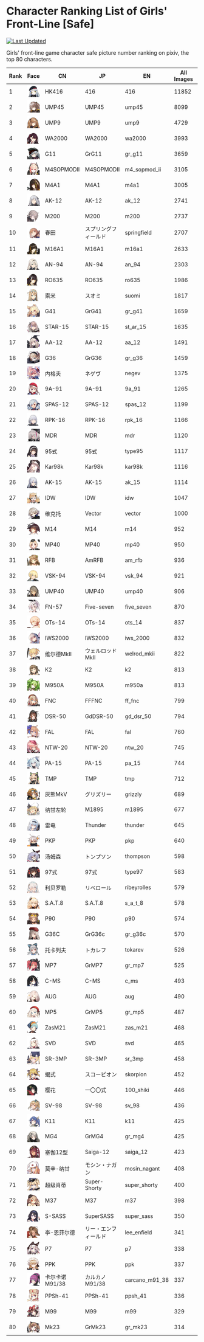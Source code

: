 # Character Ranking List of Girls' Front-Line [Safe]

[![Last Updated](https://img.shields.io/endpoint?url=https://gist.githubusercontent.com/narugo1992/254442dea2e77cf46366df97f499242f/raw/data_last_update.json)](https://huggingface.co/datasets/deepghs/game_characters)

Girls' front-line game character safe picture number ranking on pixiv, the top 80 characters. 

|   Rank | Face                                                | CN         | JP           | EN             |   All Images |   R18 Images |
|--------|-----------------------------------------------------|------------|--------------|----------------|--------------|--------------|
|      1 | ![416](./images/logo_416.png)                       | HK416      | 416          | 416            |        11852 |         1637 |
|      2 | ![ump45](./images/logo_ump45.png)                   | UMP45      | UMP45        | ump45          |         8099 |          865 |
|      3 | ![ump9](./images/logo_ump9.png)                     | UMP9       | UMP9         | ump9           |         4729 |          452 |
|      4 | ![wa2000](./images/logo_wa2000.png)                 | WA2000     | WA2000       | wa2000         |         3993 |          516 |
|      5 | ![gr_g11](./images/logo_gr_g11.png)                 | G11        | GrG11        | gr_g11         |         3659 |          275 |
|      6 | ![m4_sopmod_ii](./images/logo_m4_sopmod_ii.png)     | M4SOPMODII | M4SOPMODII   | m4_sopmod_ii   |         3105 |          252 |
|      7 | ![m4a1](./images/logo_m4a1.png)                     | M4A1       | M4A1         | m4a1           |         3005 |          267 |
|      8 | ![ak_12](./images/logo_ak_12.png)                   | AK-12      | AK-12        | ak_12          |         2741 |          338 |
|      9 | ![m200](./images/logo_m200.png)                     | M200       | M200         | m200           |         2737 |          308 |
|     10 | ![springfield](./images/logo_springfield.png)       | 春田         | スプリングフィールド   | springfield    |         2707 |          399 |
|     11 | ![m16a1](./images/logo_m16a1.png)                   | M16A1      | M16A1        | m16a1          |         2633 |          198 |
|     12 | ![an_94](./images/logo_an_94.png)                   | AN-94      | AN-94        | an_94          |         2303 |          216 |
|     13 | ![ro635](./images/logo_ro635.png)                   | RO635      | RO635        | ro635          |         1986 |          259 |
|     14 | ![suomi](./images/logo_suomi.png)                   | 索米         | スオミ          | suomi          |         1817 |          284 |
|     15 | ![gr_g41](./images/logo_gr_g41.png)                 | G41        | GrG41        | gr_g41         |         1659 |          260 |
|     16 | ![st_ar_15](./images/logo_st_ar_15.png)             | STAR-15    | STAR-15      | st_ar_15       |         1635 |          133 |
|     17 | ![aa_12](./images/logo_aa_12.png)                   | AA-12      | AA-12        | aa_12          |         1491 |          142 |
|     18 | ![gr_g36](./images/logo_gr_g36.png)                 | G36        | GrG36        | gr_g36         |         1459 |          143 |
|     19 | ![negev](./images/logo_negev.png)                   | 内格夫        | ネゲヴ          | negev          |         1375 |          183 |
|     20 | ![9a_91](./images/logo_9a_91.png)                   | 9A-91      | 9A-91        | 9a_91          |         1265 |          226 |
|     21 | ![spas_12](./images/logo_spas_12.png)               | SPAS-12    | SPAS-12      | spas_12        |         1199 |          215 |
|     22 | ![rpk_16](./images/logo_rpk_16.png)                 | RPK-16     | RPK-16       | rpk_16         |         1166 |          200 |
|     23 | ![mdr](./images/logo_mdr.png)                       | MDR        | MDR          | mdr            |         1120 |          113 |
|     24 | ![type95](./images/logo_type95.png)                 | 95式        | 95式          | type95         |         1117 |          326 |
|     25 | ![kar98k](./images/logo_kar98k.png)                 | Kar98k     | Kar98k       | kar98k         |         1116 |           74 |
|     26 | ![ak_15](./images/logo_ak_15.png)                   | AK-15      | AK-15        | ak_15          |         1114 |          187 |
|     27 | ![idw](./images/logo_idw.png)                       | IDW        | IDW          | idw            |         1047 |           43 |
|     28 | ![vector](./images/logo_vector.png)                 | 维克托        | Vector       | vector         |         1000 |          166 |
|     29 | ![m14](./images/logo_m14.png)                       | M14        | M14          | m14            |          952 |           69 |
|     30 | ![mp40](./images/logo_mp40.png)                     | MP40       | MP40         | mp40           |          950 |          135 |
|     31 | ![am_rfb](./images/logo_am_rfb.png)                 | RFB        | AmRFB        | am_rfb         |          936 |           77 |
|     32 | ![vsk_94](./images/logo_vsk_94.png)                 | VSK-94     | VSK-94       | vsk_94         |          921 |          305 |
|     33 | ![ump40](./images/logo_ump40.png)                   | UMP40      | UMP40        | ump40          |          906 |           73 |
|     34 | ![five_seven](./images/logo_five_seven.png)         | FN-57      | Five-seven   | five_seven     |          870 |          144 |
|     35 | ![ots_14](./images/logo_ots_14.png)                 | OTs-14     | OTs-14       | ots_14         |          837 |          114 |
|     36 | ![iws_2000](./images/logo_iws_2000.png)             | IWS2000    | IWS2000      | iws_2000       |          832 |           71 |
|     37 | ![welrod_mkii](./images/logo_welrod_mkii.png)       | 维尔德MkⅡ     | ウェルロッドMkII   | welrod_mkii    |          822 |          111 |
|     38 | ![k2](./images/logo_k2.png)                         | K2         | K2           | k2             |          813 |           83 |
|     39 | ![m950a](./images/logo_m950a.png)                   | M950A      | M950A        | m950a          |          813 |           72 |
|     40 | ![ff_fnc](./images/logo_ff_fnc.png)                 | FNC        | FFFNC        | ff_fnc         |          799 |           40 |
|     41 | ![gd_dsr_50](./images/logo_gd_dsr_50.png)           | DSR-50     | GdDSR-50     | gd_dsr_50      |          794 |          196 |
|     42 | ![fal](./images/logo_fal.png)                       | FAL        | FAL          | fal            |          760 |          132 |
|     43 | ![ntw_20](./images/logo_ntw_20.png)                 | NTW-20     | NTW-20       | ntw_20         |          745 |           69 |
|     44 | ![pa_15](./images/logo_pa_15.png)                   | PA-15      | PA-15        | pa_15          |          744 |          164 |
|     45 | ![tmp](./images/logo_tmp.png)                       | TMP        | TMP          | tmp            |          712 |           89 |
|     46 | ![grizzly](./images/logo_grizzly.png)               | 灰熊MkⅤ      | グリズリー        | grizzly        |          689 |          118 |
|     47 | ![m1895](./images/logo_m1895.png)                   | 纳甘左轮       | M1895        | m1895          |          677 |           57 |
|     48 | ![thunder](./images/logo_thunder.png)               | 雷电         | Thunder      | thunder        |          645 |           51 |
|     49 | ![pkp](./images/logo_pkp.png)                       | PKP        | PKP          | pkp            |          640 |           85 |
|     50 | ![thompson](./images/logo_thompson.png)             | 汤姆森        | トンプソン        | thompson       |          598 |           66 |
|     51 | ![type97](./images/logo_type97.png)                 | 97式        | 97式          | type97         |          583 |          146 |
|     52 | ![ribeyrolles](./images/logo_ribeyrolles.png)       | 利贝罗勒       | リベロール        | ribeyrolles    |          579 |           36 |
|     53 | ![s_a_t_8](./images/logo_s_a_t_8.png)               | S.A.T.8    | S.A.T.8      | s_a_t_8        |          578 |           37 |
|     54 | ![p90](./images/logo_p90.png)                       | P90        | P90          | p90            |          574 |           66 |
|     55 | ![gr_g36c](./images/logo_gr_g36c.png)               | G36C       | GrG36c       | gr_g36c        |          570 |           84 |
|     56 | ![tokarev](./images/logo_tokarev.png)               | 托卡列夫       | トカレフ         | tokarev        |          526 |           65 |
|     57 | ![gr_mp7](./images/logo_gr_mp7.png)                 | MP7        | GrMP7        | gr_mp7         |          525 |           52 |
|     58 | ![c_ms](./images/logo_c_ms.png)                     | C-MS       | C-MS         | c_ms           |          493 |           34 |
|     59 | ![aug](./images/logo_aug.png)                       | AUG        | AUG          | aug            |          490 |           35 |
|     60 | ![gr_mp5](./images/logo_gr_mp5.png)                 | MP5        | GrMP5        | gr_mp5         |          487 |           47 |
|     61 | ![zas_m21](./images/logo_zas_m21.png)               | ZasM21     | ZasM21       | zas_m21        |          468 |           21 |
|     62 | ![svd](./images/logo_svd.png)                       | SVD        | SVD          | svd            |          465 |           38 |
|     63 | ![sr_3mp](./images/logo_sr_3mp.png)                 | SR-3MP     | SR-3MP       | sr_3mp         |          458 |           72 |
|     64 | ![skorpion](./images/logo_skorpion.png)             | 蝎式         | スコーピオン       | skorpion       |          452 |           28 |
|     65 | ![100_shiki](./images/logo_100_shiki.png)           | 樱花         | 一〇〇式         | 100_shiki      |          446 |           18 |
|     66 | ![sv_98](./images/logo_sv_98.png)                   | SV-98      | SV-98        | sv_98          |          436 |           27 |
|     67 | ![k11](./images/logo_k11.png)                       | K11        | K11          | k11            |          425 |           60 |
|     68 | ![gr_mg4](./images/logo_gr_mg4.png)                 | MG4        | GrMG4        | gr_mg4         |          425 |           19 |
|     69 | ![saiga_12](./images/logo_saiga_12.png)             | 塞伽12型      | Saiga-12     | saiga_12       |          423 |           74 |
|     70 | ![mosin_nagant](./images/logo_mosin_nagant.png)     | 莫辛-纳甘      | モシン・ナガン      | mosin_nagant   |          408 |           70 |
|     71 | ![super_shorty](./images/logo_super_shorty.png)     | 超级肖蒂       | Super-Shorty | super_shorty   |          400 |           47 |
|     72 | ![m37](./images/logo_m37.png)                       | M37        | M37          | m37            |          398 |           87 |
|     73 | ![super_sass](./images/logo_super_sass.png)         | S-SASS     | SuperSASS    | super_sass     |          350 |           32 |
|     74 | ![lee_enfield](./images/logo_lee_enfield.png)       | 李-恩菲尔德     | リー・エンフィールド   | lee_enfield    |          341 |           46 |
|     75 | ![p7](./images/logo_p7.png)                         | P7         | P7           | p7             |          338 |           32 |
|     76 | ![ppk](./images/logo_ppk.png)                       | PPK        | PPK          | ppk            |          337 |           39 |
|     77 | ![carcano_m91_38](./images/logo_carcano_m91_38.png) | 卡尔卡诺M91/38 | カルカノM91/38   | carcano_m91_38 |          337 |           34 |
|     78 | ![ppsh_41](./images/logo_ppsh_41.png)               | PPSh-41    | PPSh-41      | ppsh_41        |          336 |           29 |
|     79 | ![m99](./images/logo_m99.png)                       | M99        | M99          | m99            |          329 |           55 |
|     80 | ![gr_mk23](./images/logo_gr_mk23.png)               | Mk23       | GrMk23       | gr_mk23        |          314 |           36 |
